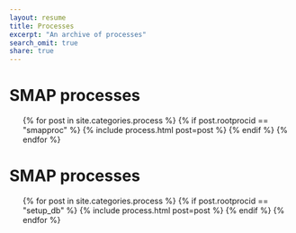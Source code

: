 ```yaml
---
layout: resume
title: Processes
excerpt: "An archive of processes"
search_omit: true
share: true
---
```


<h1 class='foot-description'></h1>
<h1 class='foot-description'>SMAP processes</h1>

<ul class="post-list">
{% for post in site.categories.process %}
    {% if post.rootprocid == "smapproc" %}
      {% include process.html post=post %}
    {% endif %}
{% endfor %}  
</ul>

<h1 class='foot-description'></h1>
<h1 class='foot-description'>SMAP processes</h1>

<ul class="post-list">
{% for post in site.categories.process %}
    {% if post.rootprocid == "setup_db" %}
      {% include process.html post=post %}
    {% endif %}
{% endfor %}  
</ul>
